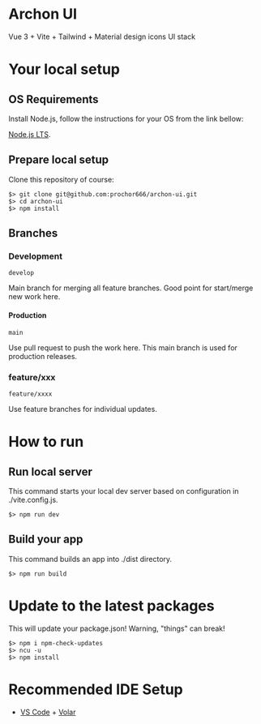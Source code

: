 # Archon UI

Vue 3 + Vite + Tailwind + Material design icons UI stack

# Your local setup

## OS Requirements

Install Node.js, follow the instructions for your OS from the link bellow:

[Node.js LTS](https://nodejs.org).

## Prepare local setup

Clone this repository of course:

```shell
$> git clone git@github.com:prochor666/archon-ui.git
$> cd archon-ui
$> npm install
```

## Branches

### Development

```shell
develop
```

Main branch for merging all feature branches. Good point for start/merge new work here.

#### Production

```shell
main
```

Use pull request to push the work here. This main branch is used for production releases.

### feature/xxx

```shell
feature/xxxx
```

Use feature branches for individual updates.

# How to run

## Run local server

This command starts your local dev server based on configuration in ./vite.config.js.

```shell
$> npm run dev
```

## Build your app

This command builds an app into ./dist directory.

```shell
$> npm run build
```

# Update to the latest packages
This will update your package.json! 
Warning, "things" can break!

```
$> npm i npm-check-updates
$> ncu -u
$> npm install
```

# Recommended IDE Setup

- [VS Code](https://code.visualstudio.com/) + [Volar](https://marketplace.visualstudio.com/items?itemName=Vue.volar)
